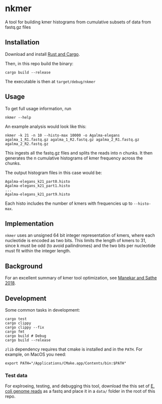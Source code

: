 # nkmer

A tool for building kmer histograms from cumulative subsets of data from fastq.gz files

## Installation

Download and install [Rust and Cargo](https://www.rust-lang.org/tools/install).

Then, in this repo build the binary:

    cargo build --release

The executable is then at `target/debug/nkmer`

## Usage

To get full usage information, run

    nkmer --help

An example analysis would look like this:

    nkmer -k 21 -n 10 --histo-max 10000 -o Agalma-elegans agalma_1_R1.fastq.gz agalma_1_R2.fastq.gz agalma_2_R1.fastq.gz agalma_2_R2.fastq.gz

This ingests all the fastq.gz files and splits the reads into n chunks. It then generates 
the n cumulative histograms of kmer frequency across the chunks.

The output histogram files in this case would be:

    Agalma-elegans_k21_part0.histo
	Agalma-elegans_k21_part1.histo
	...
	Agalma-elegans_k21_part9.histo

Each histo includes the number of kmers with frequencies up to `--histo-max`.

## Implementation

`nkmer` uses an unsigned 64 bit integer representation of kmers, where each nucleotide is encoded as two bits. This limits the length of kmers to 31,
since k must be odd (to avoid pailindromes) and the two bits per nucleotide must fit within the integer length.

## Background

For an excellent summary of kmer tool optimization, see [Manekar and Sathe 2018](https://academic.oup.com/gigascience/article/7/12/giy125/5140149).

## Development

Some common tasks in development:

    cargo test
    cargo clippy
    cargo clippy --fix
    cargo fmt
    cargo build # Debug
    cargo build --release

`zlib` dependency requires that cmake is installed and in the `PATH`. For example, on MacOS you need:

    export PATH="/Applications/CMake.app/Contents/bin:$PATH"

### Test data

For explroeing, testing, and debugging this tool, download the this set of  [E. coli genome reads](https://trace.ncbi.nlm.nih.gov/Traces/?view=run_browser&acc=SRR23291413&display=download) as a fastq and place it in a `data/` folder in the root of this repo.